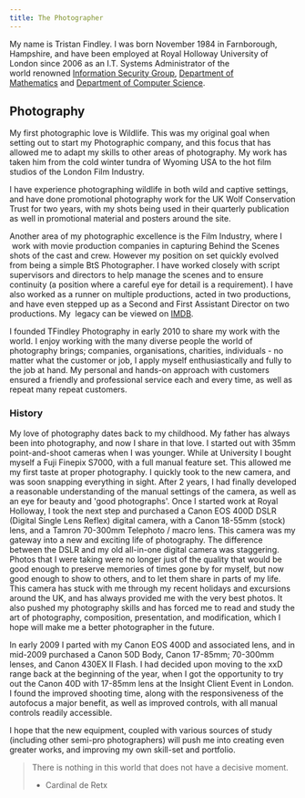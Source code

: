 ```yaml
---
title: The Photographer
---
```

My name is Tristan Findley. I was born November 1984 in Farnborough, Hampshire, and have been employed at Royal Holloway University of London since 2006 as an I.T. Systems Administrator of the world renowned <a title="Information Security Group - Royal Holloway University" href="http://www.rhul.ac.uk/isg/home.aspx" target="_blank" rel="noopener">Information Security Group</a>, <a title="Department of Mathematics - Royal Holloway University" href="http://www.rhul.ac.uk/mathematics/home.aspx" target="_blank" rel="noopener">Department of Mathematics</a> and <a title="Department of Computer Science - Royal Holloway University" href="http://www.rhul.ac.uk/computerscience/home.aspx" target="_blank" rel="noopener">Department of Computer Science</a>.

## Photography
My first photographic love is Wildlife. This was my original goal when setting out to start my Photographic company, and this focus that has allowed me to adapt my skills to other areas of photography. My work has taken him from the cold winter tundra of Wyoming USA to the hot film studios of the London Film Industry.

I have experience photographing wildlife in both wild and captive settings, and have done promotional photography work for the UK Wolf Conservation Trust for two years, with my shots being used in their quarterly publication as well in promotional material and posters around the site.

Another area of my photographic excellence is the Film Industry, where I  work with movie production companies in capturing Behind the Scenes shots of the cast and crew. However my position on set quickly evolved from being a simple BtS Photographer. I have worked closely with script supervisors and directors to help manage the scenes and to ensure continuity (a position where a careful eye for detail is a requirement). I have also worked as a runner on multiple productions, acted in two productions, and have even stepped up as a Second and First Assistant Director on two productions. My  legacy can be viewed on <a title="Tristan Findley on IMDB" href="http://www.imdb.com/name/nm4271719/" target="_blank" rel="noopener">IMDB</a>.

I founded TFindley Photography in early 2010 to share my work with the world. I enjoy working with the many diverse people the world of photography brings; companies, organisations, charities, individuals - no matter what the customer or job, I apply myself enthusiastically and fully to the job at hand. My personal and hands-on approach with customers ensured a friendly and professional service each and every time, as well as repeat many repeat customers.

### History
My love of photography dates back to my childhood. My father has always been into photography, and now I share in that love. I started out with 35mm point-and-shoot cameras when I was younger. While at University I bought myself a Fuji Finepix S7000, with a full manual feature set. This allowed me my first taste at proper photography. I quickly took to the new camera, and was soon snapping everything in sight. After 2 years, I had finally developed a reasonable understanding of the manual settings of the camera, as well as an eye for beauty and 'good photographs'. Once I started work at Royal Holloway, I took the next step and purchased a Canon EOS 400D DSLR (Digital Single Lens Reflex) digital camera, with a Canon 18-55mm (stock) lens, and a Tamron 70-300mm Telephoto / macro lens. This camera was my gateway into a new and exciting life of photography. The difference between the DSLR and my old all-in-one digital camera was staggering. Photos that I were taking were no longer just of the quality that would be good enough to preserve memories of times gone by for myself, but now good enough to show to others, and to let them share in parts of my life. This camera has stuck with me through my recent holidays and excursions around the UK, and has always provided me with the very best photos. It also pushed my photography skills and has forced me to read and study the art of photography, composition, presentation, and modification, which I hope will make me a better photographer in the future.

In early 2009 I parted with my Canon EOS 400D and associated lens, and in mid-2009 purchased a Canon 50D Body, Canon 17-85mm; 70-300mm lenses, and Canon 430EX II Flash. I had decided upon moving to the xxD range back at the beginning of the year, when I got the opportunity to try out the Canon 40D with 17-85mm lens at the Insight Client Event in London. I found the improved shooting time, along with the responsiveness of the autofocus a major benefit, as well as improved controls, with all manual controls readily accessible.

I hope that the new equipment, coupled with various sources of study (including other semi-pro photographers) will push me into creating even greater works, and improving my own skill-set and portfolio.

> There is nothing in this world that does not have a decisive moment.
> - Cardinal de Retx